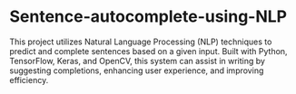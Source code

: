 # Sentence-autocomplete-using-NLP
This project utilizes Natural Language Processing (NLP) techniques to predict and complete sentences based on a given input. Built with Python, TensorFlow, Keras, and OpenCV, this system can assist in writing by suggesting completions, enhancing user experience, and improving efficiency.
